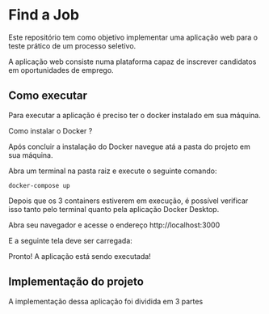 # Find a Job

Este repositório tem como objetivo implementar uma aplicação web para o teste prático de um processo seletivo.

A aplicação web consiste numa plataforma capaz de inscrever candidatos em oportunidades de emprego.

## Como executar

Para executar a aplicação é preciso ter o docker instalado em sua máquina.

Como instalar o Docker ?

Após concluir a instalação do Docker navegue atá a pasta do projeto em sua máquina.

Abra um terminal na pasta raiz e execute o seguinte comando:

    docker-compose up

Depois que os 3 containers estiverem em execução, é possível verificar isso tanto pelo terminal quanto pela aplicação Docker Desktop.

Abra seu navegador e acesse o endereço http://localhost:3000

E a seguinte tela deve ser carregada:

Pronto! A aplicação está sendo executada!

## Implementação do projeto

A implementação dessa aplicação foi dividida em 3 partes
